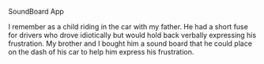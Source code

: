 SoundBoard App

I remember as a child riding in the car with my father. He had a short fuse for drivers who drove idiotically but would hold back verbally expressing his frustration. My brother and I bought him a sound board that he could place on the dash of his car to help him express his frustration.